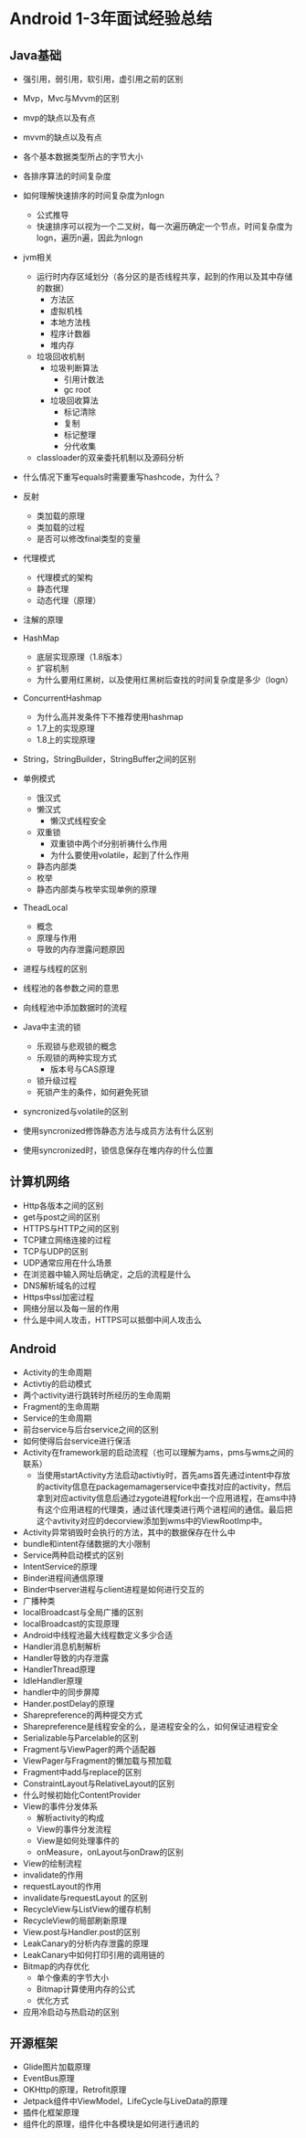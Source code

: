 # Android 1-3年面试经验总结

## Java基础

- 强引用，弱引用，软引用，虚引用之前的区别
- Mvp，Mvc与Mvvm的区别
- mvp的缺点以及有点
- mvvm的缺点以及有点
- 各个基本数据类型所占的字节大小
- 各排序算法的时间复杂度
- 如何理解快速排序的时间复杂度为nlogn
  - 公式推导
  - 快速排序可以视为一个二叉树，每一次遍历确定一个节点，时间复杂度为logn，遍历n遍，因此为nlogn

- jvm相关
  - 运行时内存区域划分（各分区的是否线程共享，起到的作用以及其中存储的数据）
    - 方法区
    - 虚拟机栈
    - 本地方法栈
    - 程序计数器
    - 堆内存
  - 垃圾回收机制
    - 垃圾判断算法
      - 引用计数法
      - gc root
    - 垃圾回收算法
      - 标记清除
      - 复制
      - 标记整理
      - 分代收集
  - classloader的双亲委托机制以及源码分析
- 什么情况下重写equals时需要重写hashcode，为什么？
- 反射
  - 类加载的原理
  - 类加载的过程
  - 是否可以修改final类型的变量
- 代理模式
  - 代理模式的架构
  - 静态代理
  - 动态代理（原理）
- 注解的原理
- HashMap
  - 底层实现原理（1.8版本）
  - 扩容机制
  - 为什么要用红黑树，以及使用红黑树后查找的时间复杂度是多少（logn）
- ConcurrentHashmap
  - 为什么高并发条件下不推荐使用hashmap
  - 1.7上的实现原理
  - 1.8上的实现原理

- String，StringBuilder，StringBuffer之间的区别
- 单例模式
  - 饿汉式
  - 懒汉式
    - 懒汉式线程安全
  - 双重锁
    - 双重锁中两个if分别祈祷什么作用
    - 为什么要使用volatile，起到了什么作用
  - 静态内部类
  - 枚举
  - 静态内部类与枚举实现单例的原理
- TheadLocal
  - 概念
  - 原理与作用
  - 导致的内存泄露问题原因
- 进程与线程的区别
- 线程池的各参数之间的意思
- 向线程池中添加数据时的流程

- Java中主流的锁
  - 乐观锁与悲观锁的概念
  - 乐观锁的两种实现方式
    - 版本号与CAS原理
  - 锁升级过程
  - 死锁产生的条件，如何避免死锁
- syncronized与volatile的区别
- 使用syncronized修饰静态方法与成员方法有什么区别
- 使用syncronized时，锁信息保存在堆内存的什么位置

## 计算机网络

- Http各版本之间的区别
- get与post之间的区别
- HTTPS与HTTP之间的区别
- TCP建立网络连接的过程
- TCP与UDP的区别
- UDP通常应用在什么场景
- 在浏览器中输入网址后确定，之后的流程是什么
- DNS解析域名的过程
- Https中ssl加密过程
- 网络分层以及每一层的作用
- 什么是中间人攻击，HTTPS可以抵御中间人攻击么

## Android

- Activity的生命周期
- Activtiy的启动模式
- 两个activity进行跳转时所经历的生命周期
- Fragment的生命周期
- Service的生命周期
- 前台service与后台service之间的区别
- 如何使得后台service进行保活
- Activity在framework层的启动流程（也可以理解为ams，pms与wms之间的联系）
  - 当使用startActivity方法启动activtiy时，首先ams首先通过intent中存放的activity信息在packagemamagerservice中查找对应的activity，然后拿到对应activity信息后通过zygote进程fork出一个应用进程，在ams中持有这个应用进程的代理类，通过该代理类进行两个进程间的通信。最后把这个avtivity对应的decorview添加到wms中的ViewRootImp中。
- Activity异常销毁时会执行的方法，其中的数据保存在什么中
- bundle和intent存储数据的大小限制
- Service两种启动模式的区别
- IntentService的原理
- Binder进程间通信原理
- Binder中server进程与client进程是如何进行交互的
- 广播种类
- localBroadcast与全局广播的区别
- localBroadcast的实现原理
- Android中线程池最大线程数定义多少合适
- Handler消息机制解析
- Handler导致的内存泄露
- HandlerThread原理
- IdleHandler原理
- handler中的同步屏障
- Hander.postDelay的原理
- Sharepreference的两种提交方式
- Sharepreference是线程安全的么，是进程安全的么，如何保证进程安全
- Serializable与Parcelable的区别
- Fragment与ViewPager的两个适配器
- ViewPager与Fragment的懒加载与预加载
- Fragment中add与replace的区别
- ConstraintLayout与RelativeLayout的区别
- 什么时候初始化ContentProvider
- View的事件分发体系
  - 解析activity的构成
  - View的事件分发流程
  - View是如何处理事件的
  - onMeasure，onLayout与onDraw的区别
- View的绘制流程
- invalidate的作用
- requestLayout的作用
- invalidate与requestLayout 的区别
- RecycleView与ListView的缓存机制
- RecycleView的局部刷新原理
- View.post与Handler.post的区别
- LeakCanary的分析内存泄露的原理
- LeakCanary中如何打印引用的调用链的
- Bitmap的内存优化
  - 单个像素的字节大小
  - Bitmap计算使用内存的公式
  - 优化方式
- 应用冷启动与热启动的区别

## 开源框架

- Glide图片加载原理
- EventBus原理
- OKHttp的原理，Retrofit原理
- Jetpack组件中ViewModel，LifeCycle与LiveData的原理
- 插件化框架原理
- 组件化的原理，组件化中各模块是如何进行通讯的

